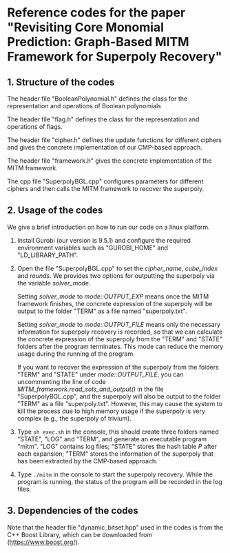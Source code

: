 # Reference codes for the paper "Revisiting Core Monomial Prediction: Graph-Based MITM Framework for Superpoly Recovery"

## 1. Structure of the codes

The header file "BooleanPolynomial.h" defines the class for the representation and operations of Boolean polynomials

The header file "flag.h" defines the class for the representation and operations of flags.

The header file "cipher.h" defines the update functions for different ciphers and gives the concrete implementation of our CMP-based approach.

The header file "framework.h" gives the concrete implementation of the MITM framework. 

The cpp file "SuperpolyBGL.cpp" configures parameters for different ciphers and then calls the MITM framework to recover the superpoly.

## 2. Usage of the codes
We give a brief introduction on how to run our code on a linux platform.

1. Install Gurobi (our version is 9.5.1) and configure the required environment variables such as "GUROBI_HOME" and "LD_LIBRARY_PATH".

2. Open the file "SuperpolyBGL.cpp" to set the *cipher_name*, *cube_index* and *rounds*. 
We provides two options for outputting the superpoly via the variable *solver_mode*. 

   Setting *solver_mode* to *mode::OUTPUT_EXP* means once the MITM framework finishes, the concrete expression of the superpoly will be output to the folder "TERM" as a file named "superpoly.txt".
   
   Setting *solver_mode* to *mode::OUTPUT_FILE* means only the necessary information for superpoly recovery is recorded, so that we can calculate the concrete expression of the superpoly from the "TERM" and "STATE" folders after the program terminates. This mode can reduce the memory usage during the running of the program.
   
   If you want to recover the expression of the superpoly from the folders "TERM" and "STATE" under *mode::OUTPUT_FILE*, you can uncommenting the line of code *MITM_framework.read_sols_and_output()* in the file "SuperpolyBGL.cpp", and the superpoly will also be output to the folder "TERM" as a file "superpoly.txt". However, this may cause the system to kill the process due to high memory usage if the superpoly is very complex (e.g., the superpoly of trivium).

3. Type `sh exec.sh` in the console, this should create three folders named "STATE", "LOG" and "TERM", and generate an executable program "mitm". "LOG" contains log files; "STATE" stores the hash table $P$ after each expansion; "TERM" 
stores the information of the superpoly that has been extracted by the CMP-based approach.

4. Type `./mitm` in the console to start the superpoly recovery. While the program is running, the status of the program will be recorded in the log files.

## 3. Dependencies of the codes
Note that the header file "dynamic_bitset.hpp" used in the codes is from the C++ Boost Library, which can be downloaded from (https://www.boost.org/).
